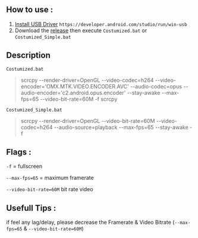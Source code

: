 ## How to use :
1. [Install USB Driver](https://developer.android.com/studio/run/win-usb) `https://developer.android.com/studio/run/win-usb`
2. Download the [release](https://github.com/ZowieKMK/Screen_Copy/releases) then execute `Costumized.bat` or `Costumized_Simple.bat`

## Description
`Costumized.bat`  
> scrcpy --render-driver=OpenGL --video-codec=h264 --video-encoder='OMX.MTK.VIDEO.ENCODER.AVC' --audio-codec=opus --audio-encoder='c2.android.opus.encoder' --stay-awake --max-fps=65 --video-bit-rate=60M -f scrcpy
>
> 


`Costumized_Simple.bat` 
> scrcpy --render-driver=OpenGL --video-bit-rate=60M --video-codec=h264 --audio-source=playback --max-fps=65 --stay-awake -f
>
> 



## Flags :

`-f` = fullscreen

`--max-fps=65` = maximum framerate

`--video-bit-rate=60M` bit rate video

## Usefull Tips :
if feel any lag/delay, please decrease the Framerate & Video Bitrate (`--max-fps=65` & `--video-bit-rate=60M`)

